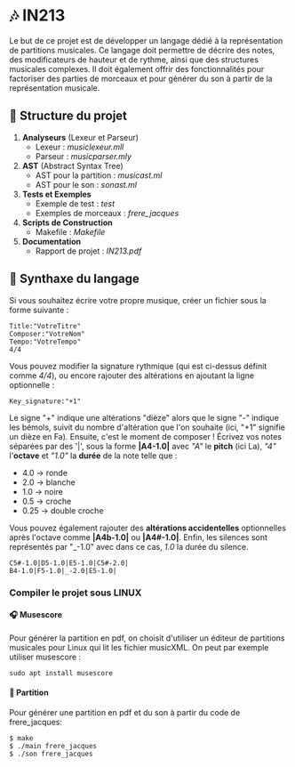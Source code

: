 # 🎶 IN213

Le but de ce projet est de développer un langage dédié à la représentation de partitions musicales.
Ce langage doit permettre de décrire des notes, des modificateurs de hauteur et de rythme, ainsi que des structures musicales complexes. Il doit également offrir des fonctionnalités pour factoriser des parties de morceaux et pour générer du son à partir de la représentation musicale.

## 🔑 Structure du projet
1. **Analyseurs** (Lexeur et Parseur)
    - Lexeur : *musiclexeur.mll*
    - Parseur : *musicparser.mly*
2. **AST** (Abstract Syntax Tree)
    - AST pour la partition : *musicast.ml*
    - AST pour le son : *sonast.ml*
3. **Tests et Exemples**
    - Exemple de test : *test*
    - Exemples de morceaux : *frere_jacques*
4. **Scripts de Construction**
    - Makefile : *Makefile*
5. **Documentation**
    - Rapport de projet : *IN213.pdf*

## 📝 Synthaxe du langage
Si vous souhaitez écrire votre propre musique, créer un fichier sous la forme suivante : 
```
Title:"VotreTitre"
Composer:"VotreNom"
Tempo:"VotreTempo"
4/4
```
Vous pouvez modifier la signature rythmique (qui est ci-dessus définit comme *4/4*), ou encore rajouter des altérations en ajoutant la ligne optionnelle : 
```
Key_signature:"+1"
```
Le signe "+" indique une altérations "dièze" alors que le signe "-" indique les bémols, suivit du nombre d'altération que l'on souhaite (ici, "+1" signifie un dièze en Fa).
Ensuite, c'est le moment de composer ! Écrivez vos notes séparées par des '|', sous la forme **|A4-1.0|** avec *"A"* le **pitch** (ici La), *"4"* l'**octave** et *"1.0"* la **durée** de la note telle que :  
- 4.0 -> ronde 
- 2.0 -> blanche
- 1.0 -> noire 
- 0.5 -> croche 
- 0.25 -> double croche 

Vous pouvez également rajouter des **altérations accidentelles** optionnelles après l'octave comme **|A4b-1.0|** ou **|A4#-1.0|**. Enfin, les silences sont représentés par "_-1.0" avec dans ce cas, *1.0* la durée du silence.
```
C5#-1.0|D5-1.0|E5-1.0|C5#-2.0|
B4-1.0|F5-1.0|_-2.0|E5-1.0|
```
### Compiler le projet sous LINUX
#### 🎧 Musescore
Pour générer la partition en pdf, on choisit d'utiliser un éditeur de partitions musicales pour Linux qui lit les fichier musicXML. On peut par exemple utiliser musescore : 
```
sudo apt install musescore
```
#### 🎼 Partition
Pour générer une partition en pdf et du son à partir du code de frere_jacques: 
```
$ make
$ ./main frere_jacques
$ ./son frere_jacques
```